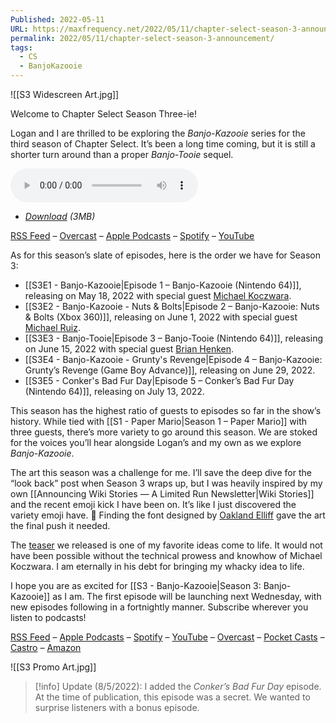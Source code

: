 ```yaml
---
Published: 2022-05-11
URL: https://maxfrequency.net/2022/05/11/chapter-select-season-3-announcement/
permalink: 2022/05/11/chapter-select-season-3-announcement/
tags:
  - CS
  - BanjoKazooie
---
```

![[S3 Widescreen Art.jpg]]

Welcome to Chapter Select Season Three-ie!

Logan and I are thrilled to be exploring the *Banjo-Kazooie* series for the third season of Chapter Select. It’s been a long time coming, but it is still a shorter turn around than a proper *Banjo-Tooie* sequel.

<audio controls>
  <source src="https://traffic.libsyn.com/chapterselectpod/CS_S3E0_Final.mp3">
</audio>

- *[Download](https://traffic.libsyn.com/chapterselectpod/CS_S3E0_Final.mp3) (3MB)*

[RSS Feed](https://chapterselectpod.libsyn.com/rss) – [Overcast](https://overcast.fm/itunes1568777352/chapter-select) – [Apple Podcasts](https://podcasts.apple.com/us/podcast/chapter-select/id1568777352) – [Spotify](https://open.spotify.com/show/4f1TLZXbwtSX7uHROe9KlS) – [YouTube](https://www.youtube.com/maxfrequency)

As for this season’s slate of episodes, here is the order we have for Season 3:

- [[S3E1 - Banjo-Kazooie|Episode 1 – Banjo-Kazooie (Nintendo 64)]], releasing on May 18, 2022 with special guest [Michael Koczwara](https://twitter.com/SuperZambezi).
- [[S3E2 - Banjo-Kazooie - Nuts & Bolts|Episode 2 – Banjo-Kazooie: Nuts & Bolts (Xbox 360)]], releasing on June 1, 2022 with special guest [Michael Ruiz](https://twitter.com/TheMichaelJRuiz).
- [[S3E3 - Banjo-Tooie|Episode 3 – Banjo-Tooie (Nintendo 64)]], releasing on June 15, 2022 with special guest [Brian Henken](https://twitter.com/BrianHenken).
- [[S3E4 - Banjo-Kazooie - Grunty's Revenge|Episode 4 – Banjo-Kazooie: Grunty’s Revenge (Game Boy Advance)]], releasing on June 29, 2022.
- [[S3E5 - Conker's Bad Fur Day|Episode 5 – Conker’s Bad Fur Day (Nintendo 64)]], releasing on July 13, 2022.

This season has the highest ratio of guests to episodes so far in the show’s history. While tied with [[S1 - Paper Mario|Season 1 – Paper Mario]] with three guests, there’s more variety to go around this season. We are stoked for the voices you’ll hear alongside Logan’s and my own as we explore *Banjo-Kazooie*.

The art this season was a challenge for me. I’ll save the deep dive for the “look back” post when Season 3 wraps up, but I was heavily inspired by my own [[Announcing Wiki Stories — A Limited Run Newsletter|Wiki Stories]] and the recent emoji kick I have been on. It’s like I just discovered the variety emoji have. 👀 Finding the font designed by [Oakland Elliff](https://twitter.com/oakieland) gave the art the final push it needed.

The [teaser](https://youtu.be/Us_atGcbKAo) we released is one of my favorite ideas come to life. It would not have been possible without the technical prowess and knowhow of Michael Koczwara. I am eternally in his debt for bringing my whacky idea to life.

I hope you are as excited for [[S3 - Banjo-Kazooie|Season 3: Banjo-Kazooie]] as I am. The first episode will be launching next Wednesday, with new episodes following in a fortnightly manner. Subscribe wherever you listen to podcasts! 

[RSS Feed](https://chapterselectpod.libsyn.com/rss) – [Apple Podcasts](https://podcasts.apple.com/us/podcast/chapter-select/id1568777352) – [Spotify](https://open.spotify.com/show/4f1TLZXbwtSX7uHROe9KlS) – [YouTube](https://youtube.com/maxfrequency) – [Overcast](https://overcast.fm/itunes1568777352/chapter-select) – [Pocket Casts](https://pca.st/podcast/618cc620-9c9f-0139-c135-0acc26574db2) – [Castro](https://castro.fm/podcast/ec2d3b9b-a493-4278-8ba9-ecfb59d34e6f) – [Amazon](https://music.amazon.com/podcasts/a0118b24-d197-454d-9f6d-592855dba712/chapter-select)

![[S3 Promo Art.jpg]]

> [!info] Update (8/5/2022): 
> I added the *Conker’s Bad Fur Day* episode. At the time of publication, this episode was a secret. We wanted to surprise listeners with a bonus episode.